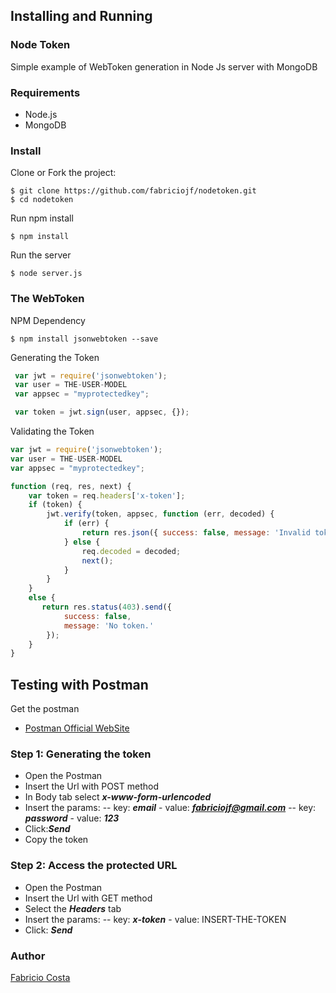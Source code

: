 ## Installing and Running

### Node Token
Simple example of WebToken generation in Node Js server with MongoDB

### Requirements
 - Node.js
 - MongoDB

### Install
Clone or Fork the project: 
```console
$ git clone https://github.com/fabriciojf/nodetoken.git
$ cd nodetoken
```

Run npm install
```console
$ npm install
```

Run the server
```console
$ node server.js
```

### The WebToken 

NPM Dependency 
```console
$ npm install jsonwebtoken --save
```

Generating the Token
```javascript
 var jwt = require('jsonwebtoken');
 var user = THE-USER-MODEL
 var appsec = "myprotectedkey";

 var token = jwt.sign(user, appsec, {});
```

Validating the Token
```javascript
var jwt = require('jsonwebtoken');
var user = THE-USER-MODEL
var appsec = "myprotectedkey";

function (req, res, next) {
    var token = req.headers['x-token'];
    if (token) {
        jwt.verify(token, appsec, function (err, decoded) {
            if (err) {
                return res.json({ success: false, message: 'Invalid token.' });
            } else {
                req.decoded = decoded;
                next();
            }
        }
    }
    else {
       return res.status(403).send({
            success: false,
            message: 'No token.'
        }); 
    }
}
```            

## Testing with  Postman

Get the postman 

 - [Postman Official WebSite](https://www.getpostman.com/) 

### Step 1: Generating the token

 - Open the Postman
 - Insert the Url with POST method
 - In Body tab select ***x-www-form-urlencoded***
 - Insert the params:
 -- key: ***email***  - value: ***fabriciojf@gmail.com***
 -- key: ***password***  - value: ***123***
 - Click:***Send***
 - Copy the token

### Step 2: Access the protected URL

 - Open the Postman
 - Insert the Url with GET method
 - Select the ***Headers*** tab
 - Insert the params:
 -- key: ***x-token*** - value: INSERT-THE-TOKEN
 - Click: ***Send***

### Author
[Fabricio Costa](http://fabriciojf.com) 
